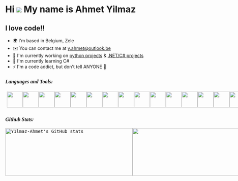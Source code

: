 Hi ![](https://user-images.githubusercontent.com/18350557/176309783-0785949b-9127-417c-8b55-ab5a4333674e.gif) My name is Ahmet Yilmaz
====================================================================================================================================

I love code!!
-----------

* 🌍 I'm based in Belgium,  Zele
* ✉️ You can contact me at [y.ahmet@outlook.be](mailto:y.ahmet@outlook.be)
* 🚀 I'm currently working on [python projects](http://github.com/Y1lmaz-Ahmet/Python-projects) & [.NET/C# projects](https://github.com/Y1lmaz-Ahmet/Dotnet-2024-Roadmap)
* 🧠 I'm currently learning C# 
* ⚡ I'm a code addict, but don't tell ANYONE 🤫

<h3 align="left" style="font-family: 'Lucida Handwriting', 'Brush Script MT', cursive; font-style: italic; important!">Languages and Tools:</h3>
<div style="display: flex; padding:5px">
   <img src="https://img.icons8.com/color/48/000000/git.png" style="width: 50px; height: 50px;">
   <img src="https://img.icons8.com/color/48/000000/bitbucket.png" style="width: 50px; height: 50px;">
   <img src="https://img.icons8.com/color/48/000000/jira.png" style="width: 50px; height: 50px;">
   <img src="https://img.icons8.com/color/48/000000/mysql.png" style="width: 50px; height: 50px;">
   <img src="https://img.icons8.com/color/48/000000/microsoft-sql-server.png" style="width: 50px; height: 50px;">
   <img src="https://img.icons8.com/color/48/000000/react-native.png" style="width: 50px; height: 50px;">
   <img src="https://img.icons8.com/ios-filled/50/000000/react-native.png" style="width: 50px; height: 50px;">
   <img src="https://img.icons8.com/color/48/000000/angularjs.png" style="width: 50px; height: 50px;">
   <img src="https://img.icons8.com/color/48/000000/c-sharp-logo.png" style="width: 50px; height: 50px;">
   <img src="https://miro.medium.com/v2/resize:fit:591/1*4HIU0YdDkj0dmGySVC5D_g.png" style="width: 50px; height: 50px;">
   <img src="https://img.icons8.com/color/48/000000/python.png" style="width: 50px; height: 50px;">
   <img src="https://img.icons8.com/color/48/000000/html-5.png" style="width: 50px; height: 50px;">
   <img src="https://img.icons8.com/color/48/000000/css3.png" style="width: 50px; height: 50px;">
   <img src="https://img.icons8.com/color/48/000000/javascript.png" style="width: 50px; height: 50px;">
   <img src="https://img.icons8.com/color/48/000000/typescript.png" style="width: 50px; height: 50px;">
   <img src="https://img.icons8.com/color/48/000000/bootstrap.png" style="width: 50px; height: 50px;">
   <img src="https://avatars.githubusercontent.com/u/67109815?v=4" style="width: 50px; height: 50px;">
   <img src="https://img.icons8.com/color/48/000000/sass.png" style="width: 50px; height: 50px;">
</div>


<h3 align="left" style="font-family: 'Lucida Handwriting', 'Brush Script MT', cursive; font-style: italic; important!">Github Stats:</h3>

<div style="display:flex">
  <a style="width:400px; font-family: 'Cascadia Code PL', monospace;" href="http://www.github.com/Y1lmaz-Ahmet">
    <img src="https://github-readme-stats.vercel.app/api?username=Y1lmaz-Ahmet&show_icons=true&hide=&count_private=true&title_color=0891b2&text_color=ffffff&icon_color=0891b2&bg_color=1c1917&hide_border=true&show_icons=true" alt="Y1lmaz-Ahmet's GitHub stats" style=" width:400px; height:150px"/>
  </a>
  <a style="width:400px; font-family: 'Cascadia Code PL', monospace;" href="http://www.github.com/Y1lmaz-Ahmet">
    <img src="https://github-readme-streak-stats.herokuapp.com/?user=Y1lmaz-Ahmet&stroke=ffffff&background=1c1917&ring=0891b2&fire=0891b2&currStreakNum=ffffff&currStreakLabel=0891b2&sideNums=ffffff&sideLabels=ffffff&dates=ffffff&hide_border=true" style=" width:400px; height:150px"/>
     
  </a>
</div>
